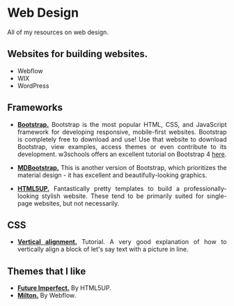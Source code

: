 # Web Design

<div align="justify">

All of my resources on web design.

## Websites for building websites.

* Webflow
* WIX
* WordPress

## Frameworks

* **[Bootstrap.](https://getbootstrap.com/)** Bootstrap is the most popular HTML, CSS, and JavaScript framework for developing responsive, mobile-first websites. Bootstrap is completely free to download and use! Use that website to download Bootstrap, view examples, access themes or even contribute to its development. w3schools offers an excellent tutorial on Bootstrap 4 [here](https://www.w3schools.com/bootstrap4/default.asp).

* **[MDBootstrap.](https://mdbootstrap.com/)** This is another version of Bootstrap, which prioritizes the material design - it has excellent and beautifully-looking graphics.

* **[HTML5UP.](https://html5up.net/)** Fantastically pretty templates to build a professionally-looking stylish website. These tend to be primarily suited for single-page websites, but not necessarily.

## CSS

* **[Vertical alignment.](https://www.sitepoint.com/atoz-css-screencast-vertical/)** Tutorial. A very good explanation of how to vertically align a block of let's say text with a picture in line.

## Themes that I like

* **[Future Imperfect.](https://html5up.net/future-imperfect)** By HTML5UP.
* **[Milton.](http://milton-template.webflow.io/)** By Webflow.


</div>
